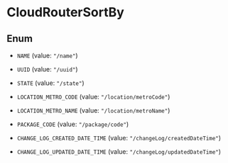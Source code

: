 

# CloudRouterSortBy

## Enum


* `NAME` (value: `"/name"`)

* `UUID` (value: `"/uuid"`)

* `STATE` (value: `"/state"`)

* `LOCATION_METRO_CODE` (value: `"/location/metroCode"`)

* `LOCATION_METRO_NAME` (value: `"/location/metroName"`)

* `PACKAGE_CODE` (value: `"/package/code"`)

* `CHANGE_LOG_CREATED_DATE_TIME` (value: `"/changeLog/createdDateTime"`)

* `CHANGE_LOG_UPDATED_DATE_TIME` (value: `"/changeLog/updatedDateTime"`)



